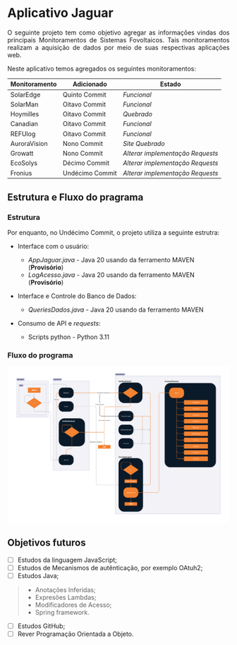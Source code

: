 # Aplicativo Jaguar

<p align="justify"> 
O seguinte projeto tem como objetivo agregar as informações vindas dos principais Monitoramentos
de Sistemas Fovoltaicos. Tais monitoramentos realizam a aquisição de dados por meio de suas 
respectivas aplicações web.
</p>

Neste aplicativo temos agregados os seguintes monitoramentos: 

 | Monitoramento |    Adicionado    |              Estado              |
 |---------------|------------------|----------------------------------|
 | SolarEdge     | Quinto Commit    | _Funcional_                      |
 | SolarMan      | Oitavo Commit    | _Funcional_                      |
 | Hoymilles     | Oitavo Commit    | _Quebrado_                       |
 | Canadian      | Oitavo Commit    | _Funcional_                      |
 | REFUlog       | Oitavo Commit    | _Funcional_                      |
 | AuroraVision  | Nono Commit      | _Site Quebrado_                  |
 | Growatt       | Nono Commit      | _Alterar implementação Requests_ |
 | EcoSolys      | Décimo Commit    | _Alterar implementação Requests_ |
 | Fronius       | Undécimo Commit  | _Alterar implementação Requests_ |

## Estrutura e Fluxo do pragrama

### Estrutura

Por enquanto, no Undécimo Commit, o projeto utiliza a seguinte estrutra:

* Interface com o usuário:
  - _AppJaguar.java_ - Java 20 usando da ferramento MAVEN (**Provisório**)
  - _LogAcesso.java_ - Java 20 usando da ferramento MAVEN (**Provisório**)
    
* Interface e Controle do Banco de Dados:
  - _QueriesDados.java_ - Java 20 usando da ferramento MAVEN
    
* Consumo de API e _requests_:
  - Scripts python - Python 3.11

### Fluxo do programa

<img src = "https://github.com/JoaoLuizBorges/Desktop-Jaguar/blob/master/Fluxograma%20Jaguar.png" />

## Objetivos futuros

- [ ] Estudos da linguagem JavaScript;
- [ ] Estudos de Mecanismos de autênticação, por exemplo OAtuh2;
- [ ] Estudos Java;
> * Anotações Inferidas;
> * Expresões Lambdas;
> * Modificadores de Acesso;
> * Spring framework.
- [ ] Estudos GitHub;
- [ ] Rever Programação Orientada a Objeto.
